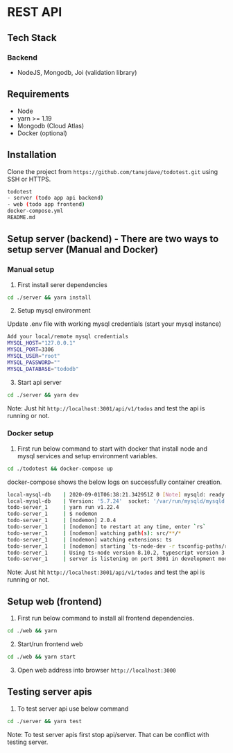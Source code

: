 # REST API 

## Tech Stack
### Backend
- NodeJS, Mongodb, Joi (validation library) 


## Requirements

- Node
- yarn >= 1.19
- Mongodb (Cloud Atlas)
- Docker (optional)

## Installation

Clone the project from `https://github.com/tanujdave/todotest.git` using SSH or HTTPS.

```sh
todotest
- server (todo app api backend)
- web (todo app frontend)
docker-compose.yml
README.md
```

## Setup server (backend) - There are two ways to setup server (Manual and Docker)

### **Manual setup**

1. First install serer dependencies
```sh
cd ./server && yarn install
```

2. Setup mysql environment

Update .env file with working mysql credentials (start your mysql instance)

```sh
Add your local/remote mysql credentials
MYSQL_HOST="127.0.0.1"
MYSQL_PORT=3306
MYSQL_USER="root"
MYSQL_PASSWORD=""
MYSQL_DATABASE="tododb"
```

3. Start api server
```sh
cd ./server && yarn dev
```

Note: Just hit `http://localhost:3001/api/v1/todos` and test the api is running or not.

### **Docker setup**

1. First run below command to start with docker that install node and mysql services and setup environment variables.
```sh
cd ./todotest && docker-compose up
```

docker-compose shows the below logs on successfully container creation.
```sh
local-mysql-db    | 2020-09-01T06:38:21.342951Z 0 [Note] mysqld: ready for connections.
local-mysql-db    | Version: '5.7.24'  socket: '/var/run/mysqld/mysqld.sock'  port: 3306  MySQL Community Server (GPL)
todo-server_1     | yarn run v1.22.4
todo-server_1     | $ nodemon
todo-server_1     | [nodemon] 2.0.4
todo-server_1     | [nodemon] to restart at any time, enter `rs`
todo-server_1     | [nodemon] watching path(s): src/**/*
todo-server_1     | [nodemon] watching extensions: ts
todo-server_1     | [nodemon] starting `ts-node-dev -r tsconfig-paths/register --respawn --transpile-only --no-notify ./src/index.ts`
todo-server_1     | Using ts-node version 8.10.2, typescript version 3.9.5
todo-server_1     | server is listening on port 3001 in development mode

```

Note: Just hit `http://localhost:3001/api/v1/todos` and test the api is running or not.

## Setup web (frontend)

1. First run below command to install all frontend dependencies.
```sh
cd ./web && yarn
```

2. Start/run frontend web
```sh
cd ./web && yarn start
```

3. Open web address into browser `http://localhost:3000`


## Testing server apis
1. To test server api use below command
```sh
cd ./server && yarn test
```

Note: To test server apis first stop api/server. That can be conflict with testing server.